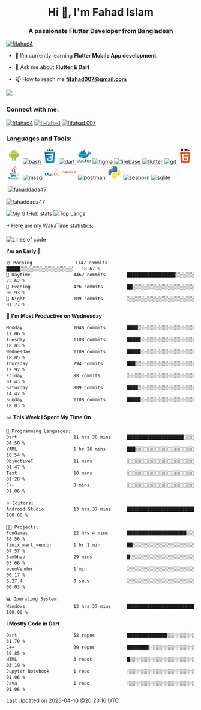 <h1 align="center">Hi 👋, I'm Fahad Islam</h1>
<h3 align="center">A passionate Flutter Developer from Bangladesh</h3>

<p align="left"> <a href="https://twitter.com/fifahad4" target="blank"><img src="https://img.shields.io/twitter/follow/fifahad4?logo=twitter&style=for-the-badge" alt="fifahad4" /></a> </p>

- 🌱 I’m currently learning **Flutter Mobile App development**

- 💬 Ask me about **Flutter & Dart**

- 📫 How to reach me **fifahad007@gmail.com**

![](https://komarev.com/ghpvc/?username=Fahaddada47&color=blueviolet&style=for-the-badge)

<h3 align="left">Connect with me:</h3>
<p align="left">
<a href="https://twitter.com/fifahad4" target="blank"><img align="center" src="https://raw.githubusercontent.com/rahuldkjain/github-profile-readme-generator/master/src/images/icons/Social/twitter.svg" alt="fifahad4" height="30" width="40" /></a>
<a href="https://linkedin.com/in/fi-fahad" target="blank"><img align="center" src="https://raw.githubusercontent.com/rahuldkjain/github-profile-readme-generator/master/src/images/icons/Social/linked-in-alt.svg" alt="fi-fahad" height="30" width="40" /></a>
<a href="https://fb.com/fifahad.007" target="blank"><img align="center" src="https://raw.githubusercontent.com/rahuldkjain/github-profile-readme-generator/master/src/images/icons/Social/facebook.svg" alt="fifahad.007" height="30" width="40" /></a>
</p>

<h3 align="left">Languages and Tools:</h3>
<p align="left"> <a href="https://developer.android.com" target="_blank" rel="noreferrer"> <img src="https://raw.githubusercontent.com/devicons/devicon/master/icons/android/android-original-wordmark.svg" alt="android" width="40" height="40"/> </a> <a href="https://www.gnu.org/software/bash/" target="_blank" rel="noreferrer"> <img src="https://www.vectorlogo.zone/logos/gnu_bash/gnu_bash-icon.svg" alt="bash" width="40" height="40"/> </a> <a href="https://www.w3schools.com/css/" target="_blank" rel="noreferrer"> <img src="https://raw.githubusercontent.com/devicons/devicon/master/icons/css3/css3-original-wordmark.svg" alt="css3" width="40" height="40"/> </a> <a href="https://dart.dev" target="_blank" rel="noreferrer"> <img src="https://www.vectorlogo.zone/logos/dartlang/dartlang-icon.svg" alt="dart" width="40" height="40"/> </a> <a href="https://www.docker.com/" target="_blank" rel="noreferrer"> <img src="https://raw.githubusercontent.com/devicons/devicon/master/icons/docker/docker-original-wordmark.svg" alt="docker" width="40" height="40"/> </a> <a href="https://www.figma.com/" target="_blank" rel="noreferrer"> <img src="https://www.vectorlogo.zone/logos/figma/figma-icon.svg" alt="figma" width="40" height="40"/> </a> <a href="https://firebase.google.com/" target="_blank" rel="noreferrer"> <img src="https://www.vectorlogo.zone/logos/firebase/firebase-icon.svg" alt="firebase" width="40" height="40"/> </a> <a href="https://flutter.dev" target="_blank" rel="noreferrer"> <img src="https://www.vectorlogo.zone/logos/flutterio/flutterio-icon.svg" alt="flutter" width="40" height="40"/> </a> <a href="https://git-scm.com/" target="_blank" rel="noreferrer"> <img src="https://www.vectorlogo.zone/logos/git-scm/git-scm-icon.svg" alt="git" width="40" height="40"/> </a> <a href="https://www.w3.org/html/" target="_blank" rel="noreferrer"> <img src="https://raw.githubusercontent.com/devicons/devicon/master/icons/html5/html5-original-wordmark.svg" alt="html5" width="40" height="40"/> </a> <a href="https://www.java.com" target="_blank" rel="noreferrer"> <img src="https://raw.githubusercontent.com/devicons/devicon/master/icons/java/java-original.svg" alt="java" width="40" height="40"/> </a> <a href="https://www.microsoft.com/en-us/sql-server" target="_blank" rel="noreferrer"> <img src="https://www.svgrepo.com/show/303229/microsoft-sql-server-logo.svg" alt="mssql" width="40" height="40"/> </a> <a href="https://www.mysql.com/" target="_blank" rel="noreferrer"> <img src="https://raw.githubusercontent.com/devicons/devicon/master/icons/mysql/mysql-original-wordmark.svg" alt="mysql" width="40" height="40"/> </a> <a href="https://www.oracle.com/" target="_blank" rel="noreferrer"> <img src="https://raw.githubusercontent.com/devicons/devicon/master/icons/oracle/oracle-original.svg" alt="oracle" width="40" height="40"/> </a> <a href="https://postman.com" target="_blank" rel="noreferrer"> <img src="https://www.vectorlogo.zone/logos/getpostman/getpostman-icon.svg" alt="postman" width="40" height="40"/> </a> <a href="https://www.python.org" target="_blank" rel="noreferrer"> <img src="https://raw.githubusercontent.com/devicons/devicon/master/icons/python/python-original.svg" alt="python" width="40" height="40"/> </a> <a href="https://seaborn.pydata.org/" target="_blank" rel="noreferrer"> <img src="https://seaborn.pydata.org/_images/logo-mark-lightbg.svg" alt="seaborn" width="40" height="40"/> </a> <a href="https://www.sqlite.org/" target="_blank" rel="noreferrer"> <img src="https://www.vectorlogo.zone/logos/sqlite/sqlite-icon.svg" alt="sqlite" width="40" height="40"/> </a> </p>

<p>&nbsp;<img align="center" src="https://github-readme-stats.vercel.app/api?username=fahaddada47&show_icons=true&locale=en" alt="fahaddada47" /></p>

<p><img align="center" src="https://github-readme-streak-stats.herokuapp.com/?user=fahaddada47&theme=dark" alt="fahaddada47" /></p>


![My GitHub stats](https://github-readme-stats.vercel.app/api?username=Fahaddada47&show_icons=true&theme=radical)
![Top Langs](https://github-readme-stats.vercel.app/api/top-langs/?username=Fahaddada47&layout=donut)


⚡ Here are my WakaTime statistics:

<!--START_SECTION:waka-->
![Lines of code](https://img.shields.io/badge/From%20Hello%20World%20I%27ve%20Written-2.1%20million%20lines%20of%20code-blue)

**I'm an Early 🐤** 

```text
🌞 Morning                1147 commits        █████░░░░░░░░░░░░░░░░░░░░   18.67 % 
🌆 Daytime                4462 commits        ██████████████████░░░░░░░   72.62 % 
🌃 Evening                426 commits         ██░░░░░░░░░░░░░░░░░░░░░░░   06.93 % 
🌙 Night                  109 commits         ░░░░░░░░░░░░░░░░░░░░░░░░░   01.77 % 
```
📅 **I'm Most Productive on Wednesday** 

```text
Monday                   1048 commits        ████░░░░░░░░░░░░░░░░░░░░░   17.06 % 
Tuesday                  1108 commits        █████░░░░░░░░░░░░░░░░░░░░   18.03 % 
Wednesday                1109 commits        █████░░░░░░░░░░░░░░░░░░░░   18.05 % 
Thursday                 794 commits         ███░░░░░░░░░░░░░░░░░░░░░░   12.92 % 
Friday                   88 commits          ░░░░░░░░░░░░░░░░░░░░░░░░░   01.43 % 
Saturday                 889 commits         ████░░░░░░░░░░░░░░░░░░░░░   14.47 % 
Sunday                   1108 commits        █████░░░░░░░░░░░░░░░░░░░░   18.03 % 
```


📊 **This Week I Spent My Time On** 

```text
💬 Programming Languages: 
Dart                     11 hrs 30 mins      █████████████████████░░░░   84.50 % 
YAML                     1 hr 26 mins        ███░░░░░░░░░░░░░░░░░░░░░░   10.54 % 
ObjectiveC               11 mins             ░░░░░░░░░░░░░░░░░░░░░░░░░   01.47 % 
Text                     10 mins             ░░░░░░░░░░░░░░░░░░░░░░░░░   01.28 % 
C++                      8 mins              ░░░░░░░░░░░░░░░░░░░░░░░░░   01.06 % 

🔥 Editors: 
Android Studio           13 hrs 37 mins      █████████████████████████   100.00 % 

🐱‍💻 Projects: 
FunGames                 12 hrs 4 mins       ██████████████████████░░░   88.56 % 
finix_mart_vendor        1 hr 1 min          ██░░░░░░░░░░░░░░░░░░░░░░░   07.57 % 
Sambhav                  29 mins             █░░░░░░░░░░░░░░░░░░░░░░░░   03.66 % 
ecomVendor               1 min               ░░░░░░░░░░░░░░░░░░░░░░░░░   00.17 % 
3.27.4                   0 secs              ░░░░░░░░░░░░░░░░░░░░░░░░░   00.03 % 

💻 Operating System: 
Windows                  13 hrs 37 mins      █████████████████████████   100.00 % 
```

**I Mostly Code in Dart** 

```text
Dart                     58 repos            ███████████████░░░░░░░░░░   61.70 % 
C++                      29 repos            ████████░░░░░░░░░░░░░░░░░   30.85 % 
HTML                     3 repos             █░░░░░░░░░░░░░░░░░░░░░░░░   03.19 % 
Jupyter Notebook         1 repo              ░░░░░░░░░░░░░░░░░░░░░░░░░   01.06 % 
Java                     1 repo              ░░░░░░░░░░░░░░░░░░░░░░░░░   01.06 % 
```




 Last Updated on 2025-04-10 @20:23:16 UTC
<!--END_SECTION:waka-->
